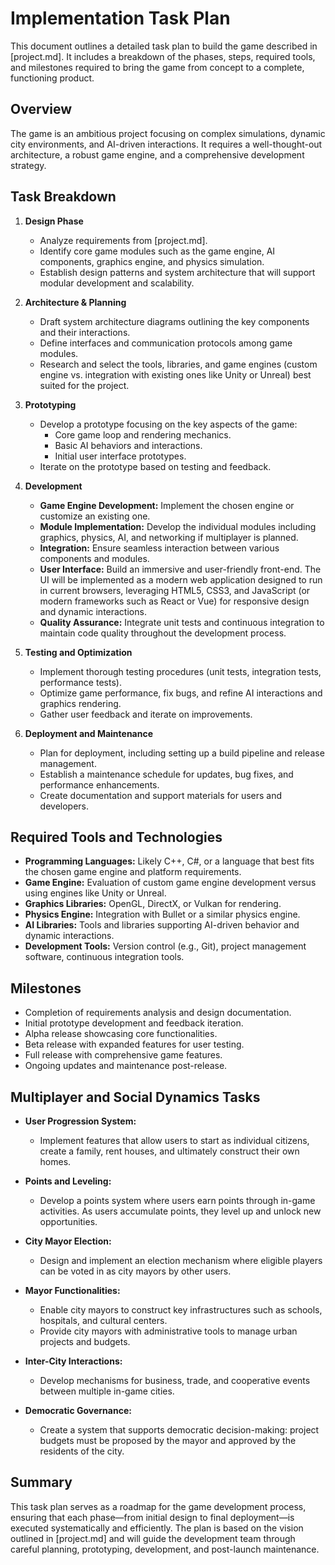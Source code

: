 # Implementation Task Plan

This document outlines a detailed task plan to build the game described in [project.md]. It includes a breakdown of the phases, steps, required tools, and milestones required to bring the game from concept to a complete, functioning product.

## Overview

The game is an ambitious project focusing on complex simulations, dynamic city environments, and AI-driven interactions. It requires a well-thought-out architecture, a robust game engine, and a comprehensive development strategy.

## Task Breakdown

1. **Design Phase**
   - Analyze requirements from [project.md].
   - Identify core game modules such as the game engine, AI components, graphics engine, and physics simulation.
   - Establish design patterns and system architecture that will support modular development and scalability.

2. **Architecture & Planning**
   - Draft system architecture diagrams outlining the key components and their interactions.
   - Define interfaces and communication protocols among game modules.
   - Research and select the tools, libraries, and game engines (custom engine vs. integration with existing ones like Unity or Unreal) best suited for the project.

3. **Prototyping**
   - Develop a prototype focusing on the key aspects of the game:
     - Core game loop and rendering mechanics.
     - Basic AI behaviors and interactions.
     - Initial user interface prototypes.
   - Iterate on the prototype based on testing and feedback.

4. **Development**
   - **Game Engine Development:** Implement the chosen engine or customize an existing one.
   - **Module Implementation:** Develop the individual modules including graphics, physics, AI, and networking if multiplayer is planned.
   - **Integration:** Ensure seamless interaction between various components and modules.
   - **User Interface:** Build an immersive and user-friendly front-end. The UI will be implemented as a modern web application designed to run in current browsers, leveraging HTML5, CSS3, and JavaScript (or modern frameworks such as React or Vue) for responsive design and dynamic interactions.
   - **Quality Assurance:** Integrate unit tests and continuous integration to maintain code quality throughout the development process.

5. **Testing and Optimization**
   - Implement thorough testing procedures (unit tests, integration tests, performance tests).
   - Optimize game performance, fix bugs, and refine AI interactions and graphics rendering.
   - Gather user feedback and iterate on improvements.

6. **Deployment and Maintenance**
   - Plan for deployment, including setting up a build pipeline and release management.
   - Establish a maintenance schedule for updates, bug fixes, and performance enhancements.
   - Create documentation and support materials for users and developers.

## Required Tools and Technologies

- **Programming Languages:** Likely C++, C#, or a language that best fits the chosen game engine and platform requirements.
- **Game Engine:** Evaluation of custom game engine development versus using engines like Unity or Unreal.
- **Graphics Libraries:** OpenGL, DirectX, or Vulkan for rendering.
- **Physics Engine:** Integration with Bullet or a similar physics engine.
- **AI Libraries:** Tools and libraries supporting AI-driven behavior and dynamic interactions.
- **Development Tools:** Version control (e.g., Git), project management software, continuous integration tools.

## Milestones

- Completion of requirements analysis and design documentation.
- Initial prototype development and feedback iteration.
- Alpha release showcasing core functionalities.
- Beta release with expanded features for user testing.
- Full release with comprehensive game features.
- Ongoing updates and maintenance post-release.

## Multiplayer and Social Dynamics Tasks

- **User Progression System:**
  - Implement features that allow users to start as individual citizens, create a family, rent houses, and ultimately construct their own homes.

- **Points and Leveling:**
  - Develop a points system where users earn points through in-game activities. As users accumulate points, they level up and unlock new opportunities.

- **City Mayor Election:**
  - Design and implement an election mechanism where eligible players can be voted in as city mayors by other users.

- **Mayor Functionalities:**
  - Enable city mayors to construct key infrastructures such as schools, hospitals, and cultural centers.
  - Provide city mayors with administrative tools to manage urban projects and budgets.

- **Inter-City Interactions:**
  - Develop mechanisms for business, trade, and cooperative events between multiple in-game cities.

- **Democratic Governance:**
  - Create a system that supports democratic decision-making: project budgets must be proposed by the mayor and approved by the residents of the city.

## Summary

This task plan serves as a roadmap for the game development process, ensuring that each phase—from initial design to final deployment—is executed systematically and efficiently. The plan is based on the vision outlined in [project.md] and will guide the development team through careful planning, prototyping, development, and post-launch maintenance.
